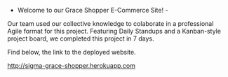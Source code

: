 - Welcome to our Grace Shopper E-Commerce Site! -

Our team used our collective knowledge to colaborate in a professional Agile format for this project.
Featuring Daily Standups and a Kanban-style project board, we completed this project in 7 days.

Find below, the link to the deployed website.

http://sigma-grace-shopper.herokuapp.com
